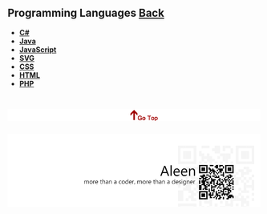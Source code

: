 ## Programming Languages	[Back](./../Readme.md)
* [**C#**](./CSharp/CSharpMenu.md)
* [**Java**](./Java/Java.md)
* [**JavaScript**](./JavaScript/JavaScript.md)
* [**SVG**](./SVG/SVG.md)
* [**CSS**](./CSS/CSS.md)
* [**HTML**](./HTML/HTML.md)
* [**PHP**](./PHP/PHP.md)

<a href="#" style="left:200px;"><img src="./../pic/gotop.png"></a>
=====
<a href="http://aleen42.github.io/" target="_blank" ><img src="./../pic/tail.gif"></a>